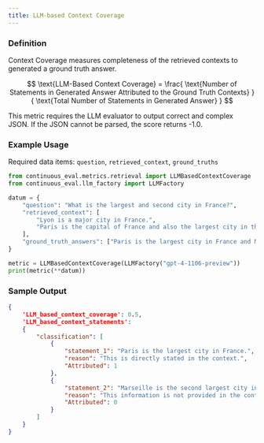 ```yaml
---
title: LLM-based Context Coverage
---
```


### Definition

Context Coverage measures completeness of the retrieved contexts to generated a ground truth answer.


$$
\text{LLM-Based Context Coverage} =
\frac{
  \text{Number of Statements in Generated Answer Attributed to the Ground Truth Contexts}
}{
  \text{Total Number of Statements in Generated Answer}
}
$$

This metric requires the LLM evaluator to output correct and complex JSON. If the JSON cannot be parsed, the score returns -1.0.


### Example Usage

Required data items: `question`, `retrieved_context`, `ground_truths`

```python
from continuous_eval.metrics.retrieval import LLMBasedContextCoverage
from continuous_eval.llm_factory import LLMFactory

datum = {
    "question": "What is the largest and second city in France?",
    "retrieved_context": [
        "Lyon is a major city in France.",
        "Paris is the capital of France and also the largest city in the country.",
    ],
    "ground_truth_answers": ["Paris is the largest city in France and Marseille is the second largest."],
}

metric = LLMBasedContextCoverage(LLMFactory("gpt-4-1106-preview"))
print(metric(**datum))
```

### Sample Output

```JSON
{
    'LLM_based_context_coverage': 0.5, 
    'LLM_based_context_statements':
    {
        "classification": [
            {
                "statement_1": "Paris is the largest city in France.",
                "reason": "This is directly stated in the context.",
                "Attributed": 1
            },
            {
                "statement_2": "Marseille is the second largest city in France.",
                "reason": "This information is not provided in the context, which only mentions Paris and Lyon.",
                "Attributed": 0
            }
        ]
    }
}
```
